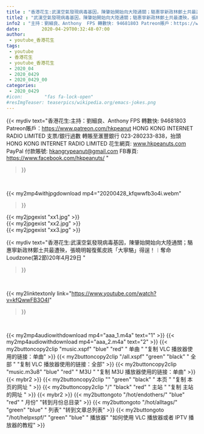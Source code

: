 ```yaml
---
title : "香港花生:武漢空氣發現病毒基因，陳肇始開始向大陸通關；駱惠寧新政林鄭土共最遭殃，張曉明報復蕉皮跣「大寧駱」得逞！︱奪命Loudzone(第2節)20年4月29日 "
title2 : "武漢空氣發現病毒基因，陳肇始開始向大陸通關；駱惠寧新政林鄭土共最遭殃，張曉明報復蕉皮跣「大寧駱」得逞！︱奪命Loudzone(第2節)20年4月29日 "
info2 : "主持：劉細良、Anthony  FPS 轉數快: 94681803 Patreon賬戶：https://www.patreon.com/hkpeanut HONG KONG INTERNET RADIO LIMITED 支票/銀行過數 轉賬至滙豐銀行 023-280233-838，抬頭 HONG KONG INTERNET RADIO LIMITED  花生網頁: www.hkpeanuts.com PayPal 付款賬號: hkangrypeanut@gmail.com FB專頁: https://www.facebook.com/hkpeanuts/ "
date:        2020-04-29T00:32:48-07:00
author:
 - youtube_香港花生
tags:
 - youtube
 - 香港花生
 - youtube_香港花生
 - 2020_04
 - 2020_0429
 - 2020_0429_00
categories:
 - 2020_0429
#icon:        "fas fa-lock-open"
#resImgTeaser: teaserpics/wikipedia.org/emacs-jokes.png
---
```


{{< mydiv text="香港花生:主持：劉細良、Anthony  FPS 轉數快: 94681803 Patreon賬戶：https://www.patreon.com/hkpeanut HONG KONG INTERNET RADIO LIMITED 支票/銀行過數 轉賬至滙豐銀行 023-280233-838，抬頭 HONG KONG INTERNET RADIO LIMITED  花生網頁: www.hkpeanuts.com PayPal 付款賬號: hkangrypeanut@gmail.com FB專頁: https://www.facebook.com/hkpeanuts/ "
>}}
<br>


{{< my2mp4withjpgdownload mp4="20200428_kfqwwfb3o4i.webm"
>}}

{{< my2jpgexist "xx1.jpg" >}}<br>
{{< my2jpgexist "xx2.jpg" >}}<br>
{{< my2jpgexist "xx3.jpg" >}}<br>



{{< mydiv text="香港花生:武漢空氣發現病毒基因，陳肇始開始向大陸通關；駱惠寧新政林鄭土共最遭殃，張曉明報復蕉皮跣「大寧駱」得逞！︱奪命Loudzone(第2節)20年4月29日 "
>}}
<br>

{{< my2linktextonly link="https://www.youtube.com/watch?v=kfQwwFB3O4I"
>}}


<br>

{{< my2mp4audiowithdownload mp4="aaa_1.m4a"    text="1" >}}
{{< my2mp4audiowithdownload mp4="aaa_2.m4a"    text="2" >}}
{{< my2buttoncopy2clip "music.xspf"        "blue"   "red"    " 单曲 "  "复制 VLC 播放器使用的链接：单曲" >}} {{< my2buttoncopy2clip "/all.xspf"         "green"  "black"  " 全部 "  "复制 VLC 播放器使用的链接：全部" >}} {{< my2buttoncopy2clip "music.m3u8"        "blue"   "red"    " M3U  "    "复制 M3U 播放器使用的链接：单曲" >}} {{< mybr2 >}} {{< my2buttoncopy2clip ""                  "green"  "black"  " 本页 "    "复制 本页的网址 " >}} {{< my2buttoncopy2clip "/"                 "black"  "red"    " 主站 "    "复制 主站的网址 " >}} {{< mybr2 >}} {{< my2buttongoto      "/hot/endothers/"   "blue"   "red"    " 月份"   "转到月份总目录" >}} {{< my2buttongoto      "/hot/alltags/"     "green"  "blue"   " 列表"   "转到文章总列表" >}} {{< my2buttongoto      "/hot/helpxspf/"    "green"  "blue"   " 播放器" "如何使用 VLC 播放器或者 IPTV 播放器的教程" >}} 
